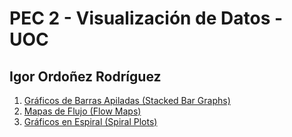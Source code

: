 # PEC 2 - Visualización de Datos - UOC
## Igor Ordoñez Rodríguez

1. [Gráficos de Barras Apiladas (Stacked Bar Graphs)](https://public.flourish.studio/visualisation/20224612/)
2. [Mapas de Flujo (Flow Maps)](https://github.com/iordonezro/uoc_visualizacion_datos/blob/main/PEC2/graphics/flowmap/flowmap.pdf)
3. [Gráficos en Espiral (Spiral Plots)](https://github.com/iordonezro/uoc_visualizacion_datos/blob/main/PEC2/graphics/spiral/combined_spiral_chart.png)
